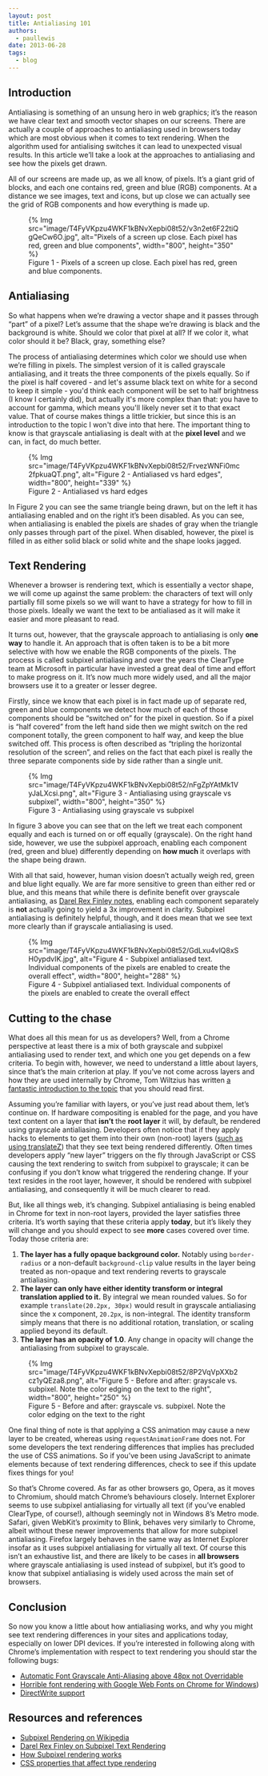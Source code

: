 ```yaml
---
layout: post
title: Antialiasing 101
authors:
  - paullewis
date: 2013-06-28
tags:
  - blog
---
```


## Introduction

Antialiasing is something of an unsung hero in web graphics; it’s the reason we have clear text and smooth vector shapes on our screens. There are actually a couple of approaches to antialiasing used in browsers today which are most obvious when it comes to text rendering. When the algorithm used for antialising switches it can lead to unexpected visual results. In this article we’ll take a look at the approaches to antialiasing and see how the pixels get drawn.

All of our screens are made up, as we all know, of pixels. It’s a giant grid of blocks, and each one contains red, green and blue (RGB) components. At a distance we see images, text and icons, but up close we can actually see the grid of RGB components and how everything is made up.

<figure>
  {% Img src="image/T4FyVKpzu4WKF1kBNvXepbi08t52/v3n2et6F22tiQgQeCw6O.jpg", alt="Pixels of a screen up close. Each pixel has red, green and blue components", width="800", height="350" %}
  <figcaption>
    Figure 1 - Pixels of a screen up close. Each pixel has red, green and blue components.
  </figcaption>
</figure>

## Antialiasing

So what happens when we’re drawing a vector shape and it passes through “part” of a pixel? Let’s assume that the shape we’re drawing is black and the background is white. Should we color that pixel at all? If we color it, what color should it be? Black, gray, something else?

The process of antialiasing determines which color we should use when we’re filling in pixels. The simplest version of it is called grayscale antialiasing, and it treats the three components of the pixels equally. So if the pixel is half covered  -  and let's assume black text on white for a second to keep it simple  -  you'd think each component will be set to half brightness (I know I certainly did), but actually it's more complex than that: you have to account for gamma, which means you'll likely never set it to that exact value. That of course makes things a little trickier, but since this is an introduction to the topic I won't dive into that here. The important thing to know is that grayscale antialiasing is dealt with at the __pixel level__ and we can, in fact, do much better.

<figure>
  {% Img src="image/T4FyVKpzu4WKF1kBNvXepbi08t52/FrvezWNFi0mc2fpkuaQT.png", alt="Figure 2 - Antialiased vs hard edges", width="800", height="339" %}
  <figcaption>
    Figure 2 - Antialiased vs hard edges
  </figcaption>
</figure>

In Figure 2 you can see the same triangle being drawn, but on the left it has antialiasing enabled and on the right it’s been disabled. As you can see, when antialiasing is enabled the pixels are shades of gray when the triangle only passes through part of the pixel. When disabled, however, the pixel is filled in as either solid black or solid white and the shape looks jagged.

## Text Rendering

Whenever a browser is rendering text, which is essentially a vector shape, we will come up against the same problem: the characters of text will only partially fill some pixels so we will want to have a strategy for how to fill in those pixels. Ideally we want the text to be antialiased as it will make it easier and more pleasant to read.

It turns out, however, that the grayscale approach to antialiasing is only __one way__ to handle it. An approach that is often taken is to be a bit more selective with how we enable the RGB components of the pixels. The process is called subpixel antialiasing and over the years the ClearType team at Microsoft in particular have invested a great deal of time and effort to make progress on it. It’s now much more widely used, and all the major browsers use it to a greater or lesser degree.

Firstly, since we know that each pixel is in fact made up of separate red, green and blue components we detect how much of each of those components should be “switched on” for the pixel in question. So if a pixel is “half covered” from the left hand side then we might switch on the red component totally, the green component to half way, and keep the blue switched off. This process is often described as “tripling the horizontal resolution of the screen”, and relies on the fact that each pixel is really the three separate components side by side rather than a single unit.

<figure>
  {% Img src="image/T4FyVKpzu4WKF1kBNvXepbi08t52/nFgZpYAtMk1VyJaLXcsi.png", alt="Figure 3 - Antialiasing using grayscale vs subpixel", width="800", height="350" %}
  <figcaption>
    Figure 3 - Antialiasing using grayscale vs subpixel
  </figcaption>
</figure>

In figure 3 above you can see that on the left we treat each component equally and each is turned on or off equally (grayscale). On the right hand side, however, we use the subpixel approach, enabling each component (red, green and blue) differently depending on __how much__ it overlaps with the shape being drawn.

With all that said, however, human vision doesn’t actually weigh red, green and blue light equally. We are far more sensitive to green than either red or blue, and this means that while there is definite benefit over grayscale antialiasing, as [Darel Rex Finley notes](http://alienryderflex.com/sub_pixel/), enabling each component separately is __not__ actually going to yield a 3x improvement in clarity. Subpixel antialiasing is definitely helpful, though, and it does mean that we see text more clearly than if grayscale antialiasing is used.

<figure>
  {% Img src="image/T4FyVKpzu4WKF1kBNvXepbi08t52/GdLxu4vlQ8xSH0ypdvIK.jpg", alt="Figure 4 - Subpixel antialiased text. Individual components of the pixels are enabled to create the overall effect", width="800", height="288" %}
  <figcaption>
    Figure 4 - Subpixel antialiased text. Individual components of the pixels are enabled to create the overall effect
  </figcaption>
</figure>

## Cutting to the chase

What does all this mean for us as developers? Well, from a Chrome perspective at least there is a mix of both grayscale and subpixel antialiasing used to render text, and which one you get depends on a few criteria. To begin with, however, we need to understand a little about layers, since that’s the main criterion at play. If you’ve not come across layers and how they are used internally by Chrome, Tom Wiltzius has written [a fantastic introduction to the topic](http://www.html5rocks.com/en/tutorials/speed/layers/) that you should read first.

Assuming you’re familiar with layers, or you’ve just read about them, let’s continue on. If hardware compositing is enabled for the page, and you have text content on a layer that __isn’t__ the **root layer** it will, by default, be rendered using grayscale antialiasing. Developers often notice that if they apply hacks to elements to get them into their own (non-root) layers ([such as using translateZ](http://aerotwist.com/blog/on-translate3d-and-layer-creation-hacks/)) that they see text being rendered differently. Often times developers apply “new layer” triggers on the fly through JavaScript or CSS causing the text rendering to switch from subpixel to grayscale; it can be confusing if you don’t know what triggered the rendering change. If your text resides in the root layer, however, it should be rendered with subpixel antialiasing, and consequently it will be much clearer to read.

But, like all things web, it’s changing. Subpixel antialiasing is being enabled in Chrome for text in non-root layers, provided the layer satisfies three criteria. It’s worth saying that these criteria apply __today__, but it’s likely they will change and you should expect to see __more__ cases covered over time. Today those criteria are:


1. **The layer has a fully opaque background color.** Notably using `border-radius` or a non-default `background-clip` value results in the layer being treated as non-opaque and text rendering reverts to grayscale antialiasing.
1. **The layer can only have either identity transform or integral translation applied to it.** By integral we mean rounded values. So for example `translate(20.2px, 30px)` would result in grayscale antialiasing since the x component, `20.2px`, is non-integral. The identity transform simply means that there is no additional rotation, translation, or scaling applied beyond its default.
1. **The layer has an opacity of 1.0**. Any change in opacity will change the antialiasing from subpixel to grayscale.

<figure>
  {% Img src="image/T4FyVKpzu4WKF1kBNvXepbi08t52/8P2VqVpXXb2cz1yQEza8.png", alt="Figure 5 - Before and after: grayscale vs. subpixel. Note the
    color edging on the text to the right", width="800", height="250" %}
  <figcaption>
    Figure 5 - Before and after: grayscale vs. subpixel. Note the
    color edging on the text to the right
  </figcaption>
</figure>

One final thing of note is that applying a CSS animation may cause a new layer to be created, whereas using `requestAnimationFrame` does not. For some developers the text rendering differences that implies has precluded the use of CSS animations. So if you’ve been using JavaScript to animate elements because of text rendering differences, check to see if this update fixes things for you!

So that’s Chrome covered. As far as other browsers go, Opera, as it moves to Chromium, should match Chrome’s behaviours closely. Internet Explorer seems to use subpixel antialiasing for virtually all text (if you’ve enabled ClearType, of course!), although seemingly not in Windows 8’s Metro mode. Safari, given WebKit’s proximity to Blink, behaves very similarly to Chrome, albeit without these newer improvements that allow for more subpixel antialiasing. Firefox largely behaves in the same way as Internet Explorer insofar as it uses subpixel antialiasing for virtually all text. Of course this isn’t an exhaustive list, and there are likely to be cases in __all browsers__ where grayscale antialiasing is used instead of subpixel, but it’s good to know that subpixel antialiasing is widely used across the main set of browsers.

## Conclusion

So now you know a little about how antialiasing works, and why you might see text rendering differences in your sites and applications today, especially on lower DPI devices. If you’re interested in following along with Chrome’s implementation with respect to text rendering you should star the following bugs:

- [Automatic Font Grayscale Anti-Aliasing above 48px not Overridable](https://crbug.com/167131)
- [Horrible font rendering with Google Web Fonts on Chrome for Windows](https://crbug.com/137692))
- [DirectWrite support](https://crbug.com/25541)

## Resources and references

- [Subpixel Rendering on Wikipedia](http://en.wikipedia.org/wiki/Subpixel_rendering)
- [Darel Rex Finley on Subpixel Text Rendering](http://alienryderflex.com/sub_pixel/)
- [How Subpixel rendering works](http://www.grc.com/ctwhat.htm)
- [CSS properties that affect type rendering](https://blog.typekit.com/2011/01/26/css-properties-that-affect-type-rendering/)

